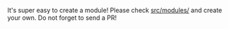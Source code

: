 It's super easy to create a module! Please check [src/modules/](https://github.com/rfquack/RFQuack/tree/master/src/modules) and create your own. Do not forget to send a PR!
